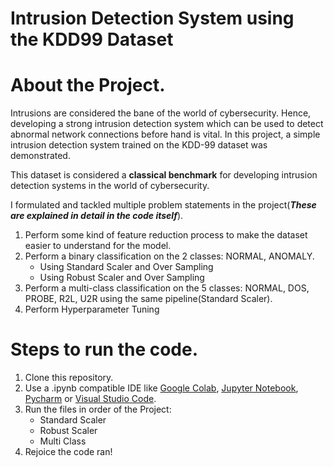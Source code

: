 # Intrusion Detection System using the KDD99 Dataset

# About the Project.

Intrusions are considered the bane of the world of cybersecurity.
Hence, developing a strong intrusion detection system which can
be used to detect abnormal network connections before hand is
vital. In this project, a simple intrusion detection system trained
on the KDD-99 dataset was demonstrated. 

This dataset is considered a **classical benchmark** for developing intrusion detection systems in the world of cybersecurity.

I formulated and tackled multiple problem statements in the project(***These are explained in detail in the code itself***).
1. Perform some kind of feature reduction process to make the dataset easier
to understand for the model.
2. Perform a binary classification on the 2 classes: NORMAL, ANOMALY.
   - Using Standard Scaler and Over Sampling
   - Using Robust Scaler and Over Sampling
3. Perform a multi-class classification on the 5 classes: NORMAL, DOS,
PROBE, R2L, U2R using the same pipeline(Standard Scaler).
4. Perform Hyperparameter Tuning

# Steps to run the code.
1. Clone this repository.
2. Use a .ipynb compatible IDE like [Google Colab](https://research.google.com/colaboratory/), [Jupyter Notebook](https://www.anaconda.com/download), [Pycharm](https://www.jetbrains.com/pycharm/download/) or [Visual Studio Code](https://code.visualstudio.com/download).
3. Run the files in order of the Project:
    - Standard Scaler
    - Robust Scaler
    - Multi Class
4. Rejoice the code ran!

